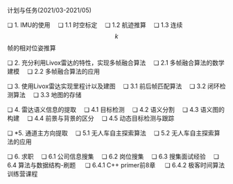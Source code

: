 计划与任务(2021/03-2021/05)

❏ 1. IMU的使用
  ❏ 1.1 时空标定
  ❏ 1.2 航迹推算
  ❏ 1.3 连续$$k$$帧的相对位姿推算

❏ 2. 充分利用Livox雷达的特性，实现多帧融合算法
  ❏ 2.1 多帧融合算法的数学建模
  ❏ 2.2 多帧融合算法的应用

❏ 3. 使用Livox雷达实现里程计以及建图
  ❏ 3.1 前后帧匹配算法
  ❏ 3.2 闭环检测算法
  ❏ 3.3 地图的存储

❏ 4. 雷达语义信息的提取
  ❏ 4.1 目标检测
  ❏ 4.2 语义分割
  ❏ 4.3 语义图的构建
  ❏ 4.4 前景与背景的区分
  ❏ 4.5 动态目标检测与跟踪

❏ *5. 通道主方向提取
  ❏ 5.1 无人车自主探索算法
  ❏ 5.2 无人车自主探索算法的应用

❏ 6. 求职
  ❏ 6.1 公司信息搜集
  ❏ 6.2 岗位搜集
  ❏ 6.3 搜集面试经验
  ❏ 6.4 算法与数据结构-刷题
  		❏ 6.4.1 C++ primer前8章
  		❏ 6.4.2 极客时间算法训练营课程